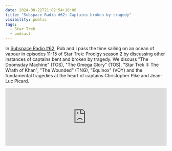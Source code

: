 ```yaml
---
date: 2024-08-22T21:02:54+10:00
title: "Subspace Radio #62: Captains broken by tragedy"
visibility: public
tags:
  - Star Trek
  - podcast
---
```


In [Subspace Radio #62](https://www.subspace.fm/episodes/episode-62-captains-broken-by-tragedy-pro-2x11-15), Rob and I pass the time sailing on an ocean of vapour in episodes 11-15 of Star Trek: Prodigy season 2 by discussing other instances of captains bent and broken by tragedy. We discuss "The Doomsday Machine" (TOS), "The Omega Glory" (TOS), "Star Trek II: The Wrath of Khan", "The Wounded" (TNG), "Equinox" (VOY) and the fundamental tragedies at the heart of captains Christopher Pike and Jean-Luc Picard.

<iframe width="100%" height="180" frameborder="no" scrolling="no" seamless="" src="https://share.transistor.fm/e/793bd5c7"></iframe>
